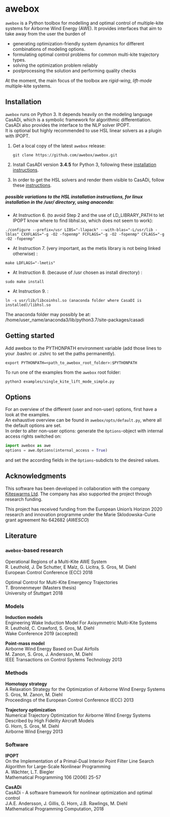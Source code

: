 # awebox

`awebox` is a Python toolbox for modelling and optimal control of multiple-kite systems for Airborne Wind Energy (AWE). It provides interfaces that aim to take away from the user the burden of

* generating optimization-friendly system dynamics for different combinations of modeling options.
* formulating optimal control problems for common multi-kite trajectory types.
* solving the optimization problem reliably
* postprocessing the solution and performing quality checks 

At the moment, the main focus of the toolbox are _rigid-wing_, _lift-mode_ multiple-kite systems.

## Installation

`awebox` runs on Python 3. It depends heavily on the modeling language CasADi, which is a symbolic framework for algorithmic differentiation. CasADi also provides the interface to the NLP solver IPOPT.  
It is optional but highly recommended to use HSL linear solvers as a plugin with IPOPT.

1.   Get a local copy of the latest `awebox` release:

     ```
     git clone https://github.com/awebox/awebox.git
     ```

2.   Install CasADI version **3.4.5** for Python 3, following these [installation instructions](https://github.com/casadi/casadi/wiki/InstallationInstructions).

3.   In order to get the HSL solvers and render them visible to CasADi, follow these [instructions](https://github.com/casadi/casadi/wiki/Obtaining-HSL).

##### possible variations to the HSL installation instructions, for linux installation in the /usr/ directory, using anaconda: 
 
- At Instruction  6.  (to avoid Step 2 and the use of LD_LIBRARY_PATH to let IPOPT know where to find libhsl.so, which does not seem to work):
```
./configure --prefix=/usr LIBS="-llapack" --with-blas="-L/usr/lib -lblas" CXXFLAGS="-g -O2 -fopenmp" FCFLAGS="-g -O2 -fopenmp" CFLAGS="-g -O2 -fopenmp"
```
 
- At Instruction 7. (very important, as the metis library is not being linked otherwise) :
```
make LDFLAGS="-lmetis"  
```
 
- At Instruction 8. (because of /usr chosen as install directory)  :
```
sudo make install
```
 

- At Instruction 9. :
```
ln -s usr/lib/libcoinhsl.so (anaconda folder where CasaDI is installed)/libhsl.so
```
The anaconda folder may possibly be at: /home/user_name/anaconda3/lib/python3.7/site-packages/casadi



## Getting started

Add awebox to the PYTHONPATH environment variable (add those lines to your .bashrc or .zshrc to set the paths permanently).

```
export PYTHONPATH=<path_to_awebox_root_folder>:$PYTHONPATH
```


To run one of the examples from the `awebox` root folder:

```
python3 examples/single_kite_lift_mode_simple.py
```

## Options

For an overview of the different (user and non-user) options, first have a look at the examples.  
An exhaustive overview can be found in `awebox/opts/default.py`, where all the default options are set.  
In order to alter non-user options: generate the `Options`-object with internal access rights switched on:

```python
import awebox as awe
options = awe.Options(internal_access = True)
```

and set the according fields in the `Options`-subdicts to the desired values.

## Acknowledgments

This software has been developed in collaboration with the company [Kiteswarms Ltd](http://www.kiteswarms.com). The company has also supported the project through research funding.

This project has received funding from the European Union’s Horizon 2020 research and innovation programme under the Marie Sklodowska-Curie grant agreement No 642682 (_AWESCO_)

## Literature

### `awebox`-based research

Operational Regions of a Multi-Kite AWE System \
R. Leuthold, J. De Schutter, E Malz, G. Licitra, S. Gros, M. Diehl \
European Control Conference (ECC) 2018

Optimal Control for Multi-Kite Emergency Trajectories \
T. Bronnenmeyer (Masters thesis) \
University of Stuttgart 2018

### Models

**Induction models**\
Engineering Wake Induction Model For Axisymmetric Multi-Kite Systems \
R. Leuthold, C. Crawford, S. Gros, M. Diehl \
Wake Conference 2019 (accepted)

**Point-mass model**\
Airborne Wind Energy Based on Dual Airfoils \
M. Zanon, S. Gros, J. Andersson, M. Diehl \
IEEE Transactions on Control Systems Technology 2013

### Methods

**Homotopy strategy** \
A Relaxation Strategy for the Optimization of Airborne Wind Energy Systems \
S. Gros, M. Zanon, M. Diehl \
Proceedings of the European Control Conference (ECC) 2013

**Trajectory optimization** \
Numerical Trajectory Optimization for Airborne Wind Energy Systems Described by High Fidelity Aircraft Models \
G. Horn, S. Gros, M. Diehl \
Airborne Wind Energy 2013

### Software

**IPOPT**\
On the Implementation of a Primal-Dual Interior Point Filter Line Search Algorithm for Large-Scale Nonlinear Programming \
A. Wächter, L.T. Biegler \
Mathematical Programming 106 (2006) 25-57

**CasADi**\
CasADi - A software framework for nonlinear optimization and optimal control \
J.A.E. Andersson, J. Gillis, G. Horn, J.B. Rawlings, M. Diehl \
Mathematical Programming Computation, 2018